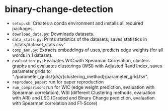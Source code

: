 # binary-change-detection

- `setup.sh`: Creates a conda environment and installs all required packages.  
- `download_data.py`: Downloads datasets.
- `data_stats.py`: Prints statistics of the datasets, saves statistics in './stats/dataset_stats.csv' 
- `comp_ann.py`: Extracts embeddings of uses, predicts edge weights (for all words in 1 dataset).
- `evaluation.py`: Evaluates WIC with Spearman Correlation, clusters graphs and evaluates clusterings (WSI) with Adjusted Rand Index, 
                    saves parameter grids to "./parameter_grids/{ds}/{clustering_method}/parameter_grid.tsv".
- `reproduce_paper`: run for paper reproduction
- `run_comparison`: run for WIC (edge weight prediction, evaluation with Spearman correlation), WSI (different Clustering methods, evaluation with ARI) and LSC (Graded and Binary Change prediction, evaluation with Spearman correlation and F1-Score)
